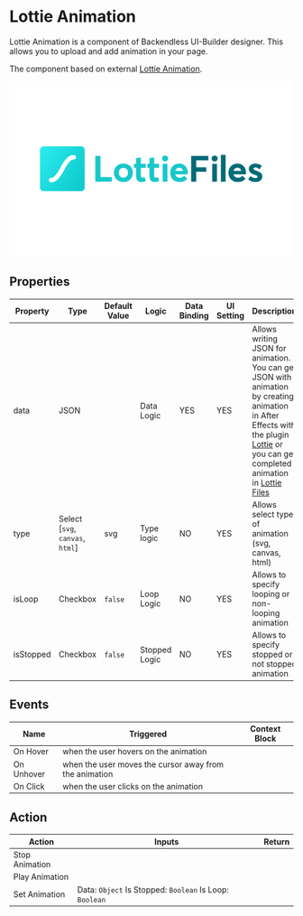 # Lottie Animation

Lottie Animation is a component of Backendless UI-Builder designer. This allows you to upload and add animation in your page.

The component based on external [Lottie Animation](https://github.com/airbnb/lottie-web).

<p align="center">
  <img src="./thumbnail.png" alt="main thumbnail" width="780"/>
</p>

## Properties

| Property  | Type                             | Default Value | Logic         | Data Binding | UI Setting | Description                                                                                                                                                                                                                                                          |
|-----------|----------------------------------|---------------|---------------|--------------|------------|----------------------------------------------------------------------------------------------------------------------------------------------------------------------------------------------------------------------------------------------------------------------|
| data      | JSON                             |               | Data Logic    | YES          | YES        | Allows writing JSON for animation. You can get JSON with animation by creating animation in After Effects with the plugin [Lottie](https://airbnb.io/lottie/#/after-effects)  or you can get completed animation in [Lottie Files](https://lottiefiles.com/featured) |
| type      | Select [`svg`, `canvas`, `html`] | svg           | Type logic    | NO           | YES        | Allows select type of animation (svg, canvas, html)                                                                                                                                                                                                                  |
| isLoop    | Checkbox                         | `false`       | Loop Logic    | NO           | YES        | Allows to specify looping or non-looping animation                                                                                                                                                                                                                   |
| isStopped | Checkbox                         | `false`       | Stopped Logic | NO           | YES        | Allows to specify stopped or not stopped animation                                                                                                                                                                                                                   |

## Events

| Name       | Triggered                                              | Context Block |
|------------|--------------------------------------------------------|---------------|
| On Hover   | when the user hovers on the animation                  |               |
| On Unhover | when the user moves the cursor away from the animation |               |
| On Click   | when the user clicks on the animation                  |               |

## Action

| Action         | Inputs                                                  | Return |
|----------------|---------------------------------------------------------|--------|
| Stop Animation |                                                         |        |
| Play Animation |                                                         |        |
| Set Animation  | Data: `Object` Is Stopped: `Boolean` Is Loop: `Boolean` |        |

